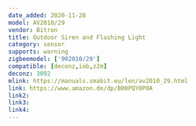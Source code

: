 ```yaml
---
date_added: 2020-11-28
model: AV2010/29
vendor: Bitron
title: Outdoor Siren and Flashing Light
category: sensor
supports: warning
zigbeemodel: ['902010/29']
compatible: [deconz,iob,z2m]
deconz: 3092 
mlink: https://manuals.smabit.eu/len/av2010_29.html
link: https://www.amazon.de/dp/B00PQY0P0A
link2: 
link3:
link4:
---
```


